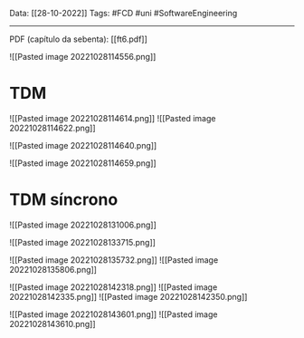 Data: [[28-10-2022]]
Tags: #FCD #uni #SoftwareEngineering 

---

PDF (capítulo da sebenta): [[ft6.pdf]]

![[Pasted image 20221028114556.png]]

# TDM

![[Pasted image 20221028114614.png]]
![[Pasted image 20221028114622.png]]

![[Pasted image 20221028114640.png]]

![[Pasted image 20221028114659.png]]

# TDM síncrono

![[Pasted image 20221028131006.png]]

![[Pasted image 20221028133715.png]]

![[Pasted image 20221028135732.png]]
![[Pasted image 20221028135806.png]]

![[Pasted image 20221028142318.png]]
![[Pasted image 20221028142335.png]]
![[Pasted image 20221028142350.png]]

![[Pasted image 20221028143601.png]]
![[Pasted image 20221028143610.png]]
